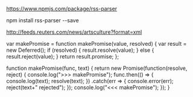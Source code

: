 

https://www.npmjs.com/package/rss-parser

npm install rss-parser --save


http://feeds.reuters.com/news/artsculture?format=xml



  var makePromise = function makePromise(value, resolved) {
    var result = new Deferred();
    if (resolved) {
      result.resolve(value);
    } else {
      result.reject(value);
    }
    return result.promise;
  };

function makePromise(func, text) {
    return new Promise(function(resolve, reject) {
        console.log(">>> makePromise");
        func.then(() => {
            console.log(text);
            resolve(text);
        })
        .catch(err => {
            console.error(err);
            reject(text+" rejected");
        });
        console.log("<<< makePromise");
    });
}

